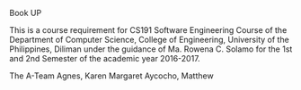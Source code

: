 Book UP

This is a course requirement for CS191 Software Engineering Course of the Department of Computer Science, College of Engineering, University of the Philippines, Diliman under the guidance of Ma. Rowena C. Solamo for the 1st and 2nd Semester of the academic year 2016-2017.

The A-Team
Agnes, Karen Margaret
Aycocho, Matthew
